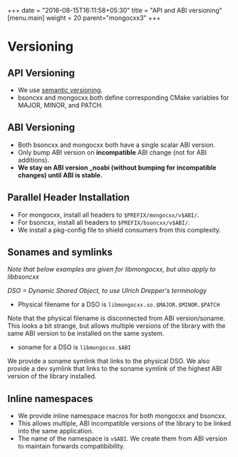 +++
date = "2016-08-15T16:11:58+05:30"
title = "API and ABI versioning"
[menu.main]
  weight = 20
  parent="mongocxx3"
+++

# Versioning

## API Versioning

* We use [semantic versioning](http://semver.org/).
* bsoncxx and mongocxx both define corresponding CMake variables for MAJOR, MINOR, and PATCH.

## ABI Versioning

* Both bsoncxx and mongocxx both have a single scalar ABI version.
* Only bump ABI version on **incompatible** ABI change (not for ABI additions).
* **We stay on ABI version \_noabi (without bumping for incompatible changes) until ABI is stable.**

## Parallel Header Installation

* For mongocxx, install all headers to `$PREFIX/mongocxx/v$ABI/`.
* For bsoncxx, install all headers to `$PREFIX/bsoncxx/v$ABI/`.
* We install a pkg-config file to shield consumers from this complexity.

## Sonames and symlinks

*Note that below examples are given for libmongocxx, but also apply to libbsoncxx*

*DSO = Dynamic Shared Object, to use Ulrich Drepper's terminology*

* Physical filename for a DSO is `libmongocxx.so.$MAJOR.$MINOR.$PATCH`

Note that the physical filename is disconnected from ABI version/soname.
This looks a bit strange, but allows multiple versions of the library with
the same ABI version to be installed on the same system.

* soname for a DSO is `libmongocxx.$ABI`

We provide a soname symlink that links to the physical DSO.  We also
provide a dev symlink that links to the soname symlink of the highest ABI
version of the library installed.

## Inline namespaces

* We provide inline namespace macros for both mongocxx and bsoncxx.
* This allows multiple, ABI incompatible versions of the library to be linked into the same application.
* The name of the namespace is `v$ABI`. We create them from ABI version to maintain forwards compatibibility.

